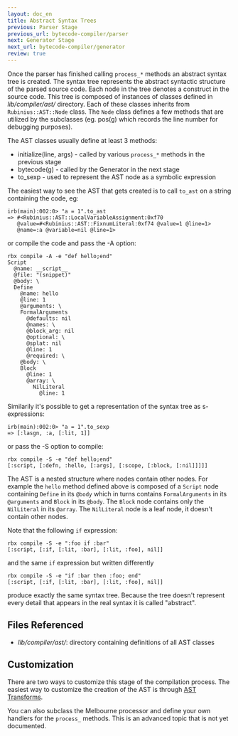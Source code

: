 ```yaml
---
layout: doc_en
title: Abstract Syntax Trees
previous: Parser Stage
previous_url: bytecode-compiler/parser
next: Generator Stage
next_url: bytecode-compiler/generator
review: true
---
```


Once the parser has finished calling `process_*` methods an
abstract syntax tree is created. The syntax tree represents the
abstract syntactic structure of the parsed source code. Each node in
the tree denotes a construct in the source code. This tree is composed of instances
of classes defined in *lib/compiler/ast/* directory.
Each of these classes inherits from `Rubinius::AST::Node` class.
The `Node` class defines a few methods that are utilized
by the subclasses (eg. pos(g) which records the line number for debugging purposes).

The AST classes usually define at least 3 methods:

* initialize(line, args) - called by various `process_*` methods in the previous stage
* bytecode(g) - called by the Generator in the next stage
* to_sexp - used to represent the AST node as a symbolic expression

The easiest way to see the AST that gets created is to call `to_ast`
on a string containing the code, eg:

    irb(main):002:0> "a = 1".to_ast
    => #<Rubinius::AST::LocalVariableAssignment:0xf70
       @value=#<Rubinius::AST::FixnumLiteral:0xf74 @value=1 @line=1>
       @name=:a @variable=nil @line=1>

or compile the code and pass the -A option:

    rbx compile -A -e "def hello;end"
    Script
      @name: __script__
      @file: "(snippet)"
      @body: \
      Define
        @name: hello
        @line: 1
        @arguments: \
        FormalArguments
          @defaults: nil
          @names: \
          @block_arg: nil
          @optional: \
          @splat: nil
          @line: 1
          @required: \
        @body: \
        Block
          @line: 1
          @array: \
            NilLiteral
              @line: 1

Similarily it's possible to get a representation of the syntax tree as
s-expressions:

    irb(main):002:0> "a = 1".to_sexp
    => [:lasgn, :a, [:lit, 1]]

or pass the -S option to compile:

    rbx compile -S -e "def hello;end"
    [:script, [:defn, :hello, [:args], [:scope, [:block, [:nil]]]]]

The AST is a nested structure where nodes contain other nodes. For
example the `hello` method defined above is composed of a `Script` node
containing `Define` in its `@body` which in turns contains
`FormalArguments` in its `@arguments`  and `Block` in its `@body`. The
`Block` node contains only the `NilLiteral` in its `@array`. The
`NilLiteral` node is a leaf node, it doesn't contain other nodes.

Note that the following `if` expression:

    rbx compile -S -e ":foo if :bar"
    [:script, [:if, [:lit, :bar], [:lit, :foo], nil]]

and the same `if` expression but written differently

    rbx compile -S -e "if :bar then :foo; end"
    [:script, [:if, [:lit, :bar], [:lit, :foo], nil]]

produce exactly the same syntax tree. Because the tree doesn't
represent every detail that appears in the real syntax it is called
"abstract".


## Files Referenced

* *lib/compiler/ast/*: directory containing definitions of all AST classes

## Customization

There are two ways to customize this stage of the compilation process.
The easiest way to customize the creation of the AST is through
[AST Transforms](/doc/en/bytecode-compiler/transformations/).

You can also subclass the Melbourne processor and define your own
handlers for the `process_` methods. This is an advanced topic that is
not yet documented.

